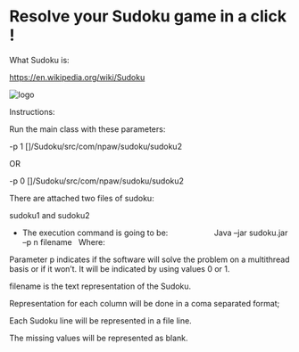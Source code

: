 # Resolve your Sudoku game in a click !

What Sudoku is:

https://en.wikipedia.org/wiki/Sudoku



![logo](https://upload.wikimedia.org/wikipedia/commons/thumb/f/ff/Sudoku-by-L2G-20050714.svg/220px-Sudoku-by-L2G-20050714.svg.png)



Instructions:

Run the main class with these parameters:

-p 1 [<homedir>]/Sudoku/src/com/npaw/sudoku/sudoku2

OR

-p 0 [<homedir>]/Sudoku/src/com/npaw/sudoku/sudoku2

There are attached two files of sudoku:

sudoku1 and sudoku2




- The execution command is going to be:
 
                  Java –jar sudoku.jar –p n filename
 
Where:

Parameter p indicates if the software will solve the problem on a multithread
basis or if it won’t. It will be indicated by using values 0 or 1.

filename is the text representation of the Sudoku.

Representation for each column will be done in a coma separated format;

Each Sudoku line will be represented in a file line.

The missing values will be represented as blank.


